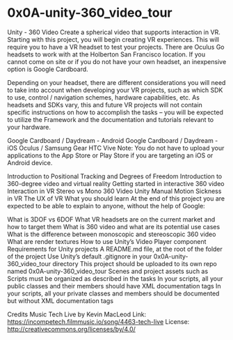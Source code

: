 # 0x0A-unity-360_video_tour

Unity - 360 Video
Create a spherical video that supports interaction in VR.
Starting with this project, you will begin creating VR experiences. This will require you to have a VR headset to test your projects. There are Oculus Go headsets to work with at the Holberton San Francisco location. If you cannot come on site or if you do not have your own headset, an inexpensive option is Google Cardboard.

Depending on your headset, there are different considerations you will need to take into account when developing your VR projects, such as which SDK to use, control / navigation schemes, hardware capabilities, etc. As headsets and SDKs vary, this and future VR projects will not contain specific instructions on how to accomplish the tasks – you will be expected to utilize the Framework and the documentation and tutorials relevant to your hardware.

Google Cardboard / Daydream - Android
Google Cardboard / Daydream - iOS
Oculus / Samsung Gear
HTC Vive
Note: You do not have to upload your applications to the App Store or Play Store if you are targeting an iOS or Android device.

Introduction to Positional Tracking and Degrees of Freedom
Introduction to 360-degree video and virtual reality
Getting started in interactive 360 video
Interaction in VR
Stereo vs Mono 360 Video
Unity Manual
Motion Sickness in VR
The UX of VR
What you should learn
At the end of this project you are expected to be able to explain to anyone, without the help of Google:

What is 3DOF vs 6DOF
What VR headsets are on the current market and how to target them
What is 360 video and what are its potential use cases
What is the difference between monoscopic and stereoscopic 360 video
What are render textures
How to use Unity’s Video Player component
Requirements for Unity projects
A README.md file, at the root of the folder of the project
Use Unity’s default .gitignore in your 0x0A-unity-360_video_tour directory
This project should be uploaded to its own repo named 0x0A-unity-360_video_tour
Scenes and project assets such as Scripts must be organized as described in the tasks
In your scripts, all your public classes and their members should have XML documentation tags
In your scripts, all your private classes and members should be documented but without XML documentation tags

Credits
Music
Tech Live by Kevin MacLeod Link: https://incompetech.filmmusic.io/song/4463-tech-live License: http://creativecommons.org/licenses/by/4.0/